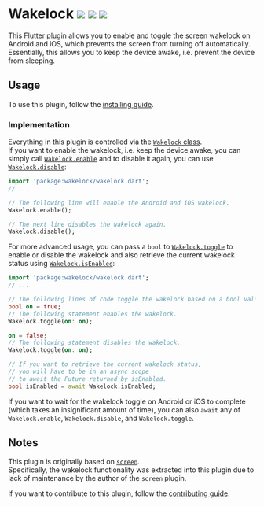 # Wakelock [![](https://github.com/creativecreatorormaybenot/wakelock/workflows/Pana/badge.svg)](https://github.com/creativecreatorormaybenot/wakelock/actions) [![](https://img.shields.io/github/stars/creativecreatorormaybenot/wakelock.svg)](https://github.com/creativecreatorormaybenot/wakelock) [![](https://img.shields.io/pub/v/wakelock.svg)](https://pub.dev/packages/wakelock)

This Flutter plugin allows you to enable and toggle the screen wakelock on Android and iOS, which prevents the screen from turning off automatically.  
Essentially, this allows you to keep the device awake, i.e. prevent the device from sleeping.

## Usage

To use this plugin, follow the [installing guide](https://pub.dev/packages/wakelock#-installing-tab-).

### Implementation

Everything in this plugin is controlled via the [`Wakelock` class](https://pub.dev/documentation/wakelock/latest/wakelock/Wakelock-class.html).  
If you want to enable the wakelock, i.e. keep the device awake, you can simply call [`Wakelock.enable`](https://pub.dev/documentation/wakelock/latest/wakelock/Wakelock/enable.html) 
and to disable it again, you can use [`Wakelock.disable`](https://pub.dev/documentation/wakelock/latest/wakelock/Wakelock/disable.html):

```dart
import 'package:wakelock/wakelock.dart';
// ...

// The following line will enable the Android and iOS wakelock.
Wakelock.enable();

// The next line disables the wakelock again.
Wakelock.disable();
```

For more advanced usage, you can pass a `bool` to [`Wakelock.toggle`](https://pub.dev/documentation/wakelock/latest/wakelock/Wakelock/toggle.html) to enable or disable the wakelock 
and also retrieve the current wakelock status using [`Wakelock.isEnabled`](https://pub.dev/documentation/wakelock/latest/wakelock/Wakelock/isEnabled.html):

```dart
import 'package:wakelock/wakelock.dart';
// ...

// The following lines of code toggle the wakelock based on a bool value.
bool on = true;
// The following statement enables the wakelock.
Wakelock.toggle(on: on);

on = false;
// The following statement disables the wakelock.
Wakelock.toggle(on: on);

// If you want to retrieve the current wakelock status,
// you will have to be in an async scope
// to await the Future returned by isEnabled.
bool isEnabled = await Wakelock.isEnabled;
```

If you want to wait for the wakelock toggle on Android or iOS to complete (which takes an insignificant amount of time), 
you can also `await` any of `Wakelock.enable`, `Wakelock.disable`, and `Wakelock.toggle`.

## Notes

This plugin is originally based on [`screen`](https://pub.dev/packages/screen).  
Specifically, the wakelock functionality was extracted into this plugin due to lack of maintenance by the author of the `screen` plugin.

If you want to contribute to this plugin, follow the [contributing guide](https://github.com/creativecreatorormaybenot/wakelock/blob/master/CONTRIBUTING.md).
